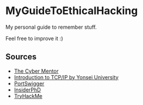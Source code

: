 # MyGuideToEthicalHacking

My personal guide to remember stuff.

Feel free to improve it :)

## Sources

- [The Cyber Mentor](https://www.youtube.com/@TCMSecurityAcademy)
- [Introduction to TCP/IP by Yonsei University](https://www.coursera.org/learn/tcpip)
- [PortSwigger](https://portswigger.net/)
- [InsiderPhD](https://www.youtube.com/c/InsiderPhD)
- [TryHackMe](https://tryhackme.com/)
